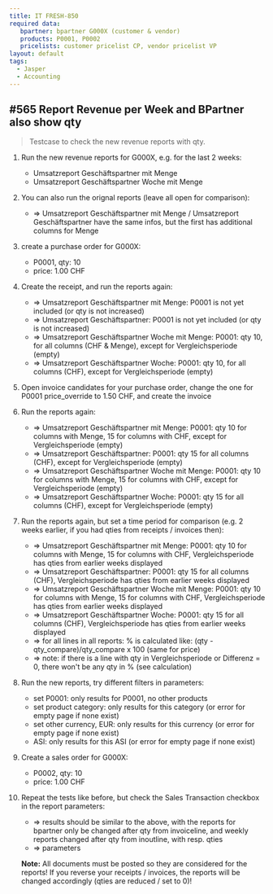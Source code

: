 ```yaml
---
title: IT FRESH-850
required data:
   bpartner: bpartner G000X (customer & vendor)
   products: P0001, P0002
   pricelists: customer pricelist CP, vendor pricelist VP   
layout: default
tags:
  - Jasper
  - Accounting
---
```

## #565 Report Revenue per Week and BPartner also show qty

> Testcase to check the new revenue reports with qty.

1. Run the new revenue reports for G000X, e.g. for the last 2 weeks:
	* Umsatzreport Geschäftspartner mit Menge
	* Umsatzreport Geschäftspartner Woche mit Menge
	
1. You can also run the orignal reports (leave all open for comparison):
	* => Umsatzreport Geschäftspartner mit Menge / Umsatzreport Geschäftspartner have the same infos, but the first has additional columns for Menge

1. create a purchase order for G000X:
	* P0001, qty: 10
	* price: 1.00 CHF
	
1. Create the receipt, and run the reports again:
	* => Umsatzreport Geschäftspartner mit Menge: P0001 is not yet included (or qty is not increased)
	* => Umsatzreport Geschäftspartner: P0001 is not yet included (or qty is not increased)
	* => Umsatzreport Geschäftspartner Woche mit Menge: P0001: qty 10, for all columns (CHF & Menge), except for Vergleichsperiode (empty)
	* => Umsatzreport Geschäftspartner Woche: P0001: qty 10, for all columns (CHF), except for Vergleichsperiode (empty)
	
1. Open invoice candidates for your purchase order, change the one for P0001 price_override to 1.50 CHF, and create the invoice

1. Run the reports again:
	* => Umsatzreport Geschäftspartner mit Menge: P0001: qty 10 for columns with Menge, 15 for columns with CHF, except for Vergleichsperiode (empty)
	* => Umsatzreport Geschäftspartner: P0001: qty 15 for all columns (CHF), except for Vergleichsperiode (empty)
	* => Umsatzreport Geschäftspartner Woche mit Menge: P0001: qty 10 for columns with Menge, 15 for columns with CHF, except for Vergleichsperiode (empty)
	* => Umsatzreport Geschäftspartner Woche: P0001: qty 15 for all columns (CHF), except for Vergleichsperiode (empty)
	
1. Run the reports again, but set a time period for comparison (e.g. 2 weeks earlier, if you had qties from receipts / invoices then):
	* => Umsatzreport Geschäftspartner mit Menge: P0001: qty 10 for columns with Menge, 15 for columns with CHF, Vergleichsperiode has qties from earlier weeks displayed
	* => Umsatzreport Geschäftspartner: P0001: qty 15 for all columns (CHF), Vergleichsperiode has qties from earlier weeks displayed
	* => Umsatzreport Geschäftspartner Woche mit Menge: P0001: qty 10 for columns with Menge, 15 for columns with CHF, Vergleichsperiode has qties from earlier weeks displayed
	* => Umsatzreport Geschäftspartner Woche: P0001: qty 15 for all columns (CHF), Vergleichsperiode has qties from earlier weeks displayed
	* => for all lines in all reports: % is calculated like: (qty - qty_compare)/qty_compare x 100 (same for price)
	* => note: if there is a line with qty in Vergleichsperiode or Differenz = 0, there won't be any qty in % (see calculation)
	
1. Run the new reports, try different filters in parameters:
	* set P0001: only results for P0001, no other products
	* set product category: only results for this category (or error for empty page if none exist)
	* set other currency, EUR: only results for this currency (or error for empty page if none exist)
	* ASI: only results for this ASI (or error for empty page if none exist)
	
1. Create a sales order for G000X:
	* P0002, qty: 10
	* price: 1.00 CHF
	
1. Repeat the tests like before, but check the Sales Transaction checkbox in the report parameters:
	* => results should be similar to the above, with the reports for bpartner only be changed after qty from invoiceline, and weekly reports changed after qty from inoutline, with resp. qties
	* => parameters
	

	**Note:** All documents must be posted so they are considered for the reports! If you reverse your receipts / invoices, the reports will be changed accordingly (qties are reduced / set to 0)! 